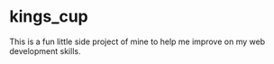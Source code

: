 # kings_cup
This is a fun little side project of mine to help me improve on my web development skills. 
